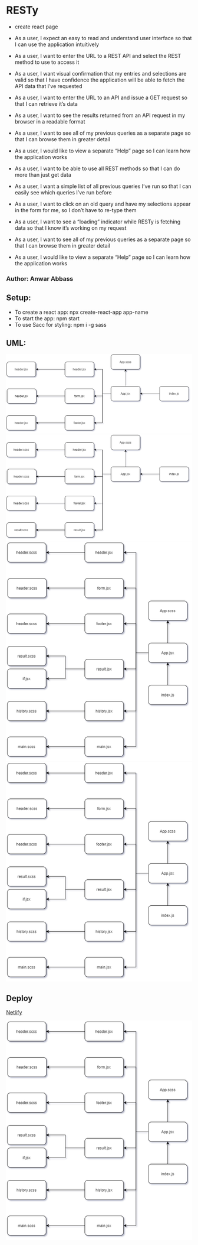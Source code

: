 # RESTy

- create react page 
- As a user, I expect an easy to read and understand user interface so that I can use the application intuitively
- As a user, I want to enter the URL to a REST API and select the REST method to use to access it
- As a user, I want visual confirmation that my entries and selections are valid so that I have confidence the application will be able to fetch the API data that I’ve requested
- As a user, I want to enter the URL to an API and issue a GET request so that I can retrieve it’s data
- As a user, I want to see the results returned from an API request in my browser in a readable format

- As a user, I want to see all of my previous queries as a separate page so that I can browse them in greater detail
- As a user, I would like to view a separate “Help” page so I can learn how the application works

- As a user, I want to be able to use all REST methods so that I can do more than just get data
- As a user, I want a simple list of all previous queries I’ve run so that I can easily see which queries I’ve run before
- As a user, I want to click on an old query and have my selections appear in the form for me, so I don’t have to re-type them
- As a user, I want to see a “loading” indicator while RESTy is fetching data so that I know it’s working on my request


- As a user, I want to see all of my previous queries as a separate page so that I can browse them in greater detail
- As a user, I would like to view a separate “Help” page so I can learn how the application works

### Author: Anwar Abbass

## Setup:
- To create a react app: npx create-react-app app-name
- To start the app: npm start
- To use Sacc for styling: npm i -g sass

## UML:

![uml](https://github.com/AnwarAbbass/RESTy/blob/main/react.png?raw=true)
![](https://github.com/AnwarAbbass/RESTy/blob/lab27/resty/react%20(1).png?raw=true)
![](https://github.com/AnwarAbbass/RESTy/blob/main/react%20(2).png?raw=true)
![](https://github.com/AnwarAbbass/RESTy/blob/Component-Composition/react%20(4).png?raw=true)

## Deploy 
[Netlify](https://brave-noyce-7202e2.netlify.app/)

![](https://github.com/AnwarAbbass/RESTy/blob/main/react%20(2).png?raw=true)
